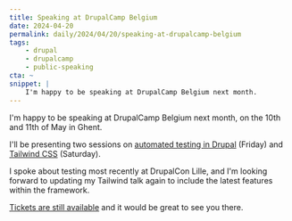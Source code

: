 ```yaml
---
title: Speaking at DrupalCamp Belgium
date: 2024-04-20
permalink: daily/2024/04/20/speaking-at-drupalcamp-belgium
tags:
    - drupal
    - drupalcamp
    - public-speaking
cta: ~
snippet: |
    I'm happy to be speaking at DrupalCamp Belgium next month.
---
```


I'm happy to be speaking at DrupalCamp Belgium next month, on the 10th and 11th of May in Ghent.

I'll be presenting two sessions on [automated testing in Drupal][testing] (Friday) and [Tailwind CSS][tailwind] (Saturday).

I spoke about testing most recently at DrupalCon Lille, and I'm looking forward to updating my Tailwind talk again to include the latest features within the framework.

[Tickets are still available][tickets] and it would be great to see you there.

[testing]: https://www.drupalcamp.be/en/drupalcamp-ghent-2024/schedule/friday
[tailwind]: https://www.drupalcamp.be/en/drupalcamp-ghent-2024/schedule/saturday
[tickets]: https://www.drupalcamp.be/en/drupalcamp-ghent-2024/tickets
